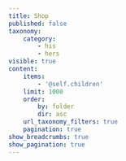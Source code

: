```yaml
---
title: Shop
published: false
taxonomy:
    category:
        - his
        - hers
visible: true
content:
    items:
        - '@self.children'
    limit: 1000
    order:
        by: folder
        dir: asc
    url_taxonomy_filters: true
    pagination: true
show_breadcrumbs: true
show_pagination: true
---
```


